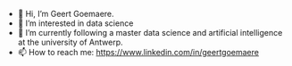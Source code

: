 - 👋 Hi, I’m Geert Goemaere.
- 👀 I’m interested in data science
- 🌱 I’m currently following a master data science and artificial intelligence at the university of Antwerp.
- 📫 How to reach me: https://www.linkedin.com/in/geertgoemaere

<!---
goemaereg/goemaereg is a ✨ special ✨ repository because its `README.md` (this file) appears on your GitHub profile.
You can click the Preview link to take a look at your changes.
--->
